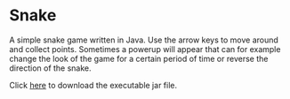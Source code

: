 Snake
======

A simple snake game written in Java. Use the arrow keys to move around and collect points. Sometimes a powerup will appear that can for example change the look of the game for a certain period of time or reverse the direction of the snake. 

Click [here](http://www.students.tut.fi/~podsechi/snake.zip) to download the executable jar file.